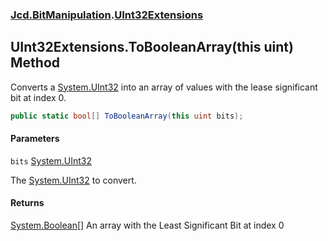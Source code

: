 ### [Jcd.BitManipulation](Jcd.BitManipulation.md 'Jcd.BitManipulation').[UInt32Extensions](Jcd.BitManipulation.UInt32Extensions.md 'Jcd.BitManipulation.UInt32Extensions')

## UInt32Extensions.ToBooleanArray(this uint) Method

Converts a [System.UInt32](https://docs.microsoft.com/en-us/dotnet/api/System.UInt32 'System.UInt32') into an array of
values with the lease significant bit at index 0.

```csharp
public static bool[] ToBooleanArray(this uint bits);
```

#### Parameters

<a name='Jcd.BitManipulation.UInt32Extensions.ToBooleanArray(thisuint).bits'></a>

`bits` [System.UInt32](https://docs.microsoft.com/en-us/dotnet/api/System.UInt32 'System.UInt32')

The [System.UInt32](https://docs.microsoft.com/en-us/dotnet/api/System.UInt32 'System.UInt32') to convert.

#### Returns

[System.Boolean](https://docs.microsoft.com/en-us/dotnet/api/System.Boolean 'System.Boolean')[[]](https://docs.microsoft.com/en-us/dotnet/api/System.Array 'System.Array')
An array with the Least Significant Bit at index 0